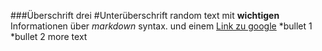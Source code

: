 ###Überschrift drei
#Unterüberschrift
random text mit **wichtigen** Informationen über *markdown* syntax.
und einem [Link zu google](http://www.google.com)
    *bullet 1
    *bullet 2
more text

